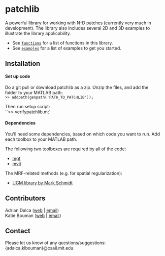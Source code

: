 patchlib
========

A powerful library for working with N-D patches (currently very much in development). The library also includes several 2D and 3D examples to illustrate the library applicability.

- See [`functions`](src/functions.md) for a list of functions in this library.
- See [`examples`](examples/examples.md) for a list of examples to get you started.


Installation
-------

#### Set up code
Do a git pull or download patchlib as a zip. Unzip the files, and add the folder to your MATLAB path:  
`>> addpath(genpath('PATH_TO_PATCHLIB'));`

Then run setup script:  
``>> verifypatchlib.m;`

#### Dependencies
You'll need some dependencies, based on which code you want to run. Add each toolbox to your MATLAB path.

The following two toolboxes are required by all of the code:
- [mgt](https://github.com/adalca/mgt)
- [mvit](https://github.com/adalca/mivt)

The MRF-related methods (e.g. for spatial regularization):
- [UGM library by Mark Schmidt](http://www.cs.ubc.ca/~schmidtm/Software/UGM.html)



Contributors
------------
Adrian Dalca ([web](http://adalca.mit.edu) | [email](mailto:adalca@mit.edu))  
Katie Bouman ([web](http://people.csail.mit.edu/klbouman) | [email](mailto:klbouman@csail.mit.edu))

Contact
-------
Please let us know of any questions/suggestions: {adalca,klbouman}@csail.mit.edu
